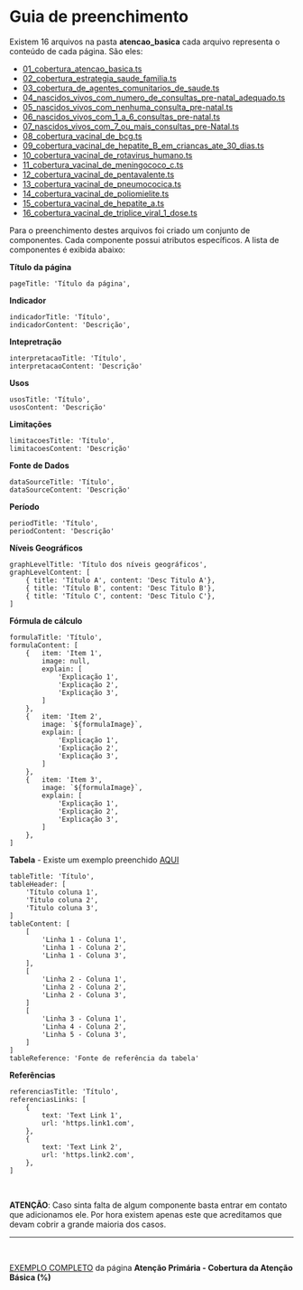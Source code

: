 # Guia de preenchimento

Existem 16 arquivos na pasta **atencao_basica** cada arquivo representa o conteúdo de cada página.
São eles:

- [01_cobertura_atencao_basica.ts](./atencao_primaria/01_cobertura_atencao_basica.ts)
- [02_cobertura_estrategia_saude_familia.ts](./atencao_primaria/02_cobertura_estrategia_saude_familia.ts)
- [03_cobertura_de_agentes_comunitarios_de_saude.ts](./atencao_primaria/03_cobertura_de_agentes_comunitarios_de_saude.ts)
- [04_nascidos_vivos_com_numero_de_consultas_pre-natal_adequado.ts](./atencao_primaria/04_nascidos_vivos_com_numero_de_consultas_pre-natal_adequado.ts)
- [05_nascidos_vivos_com_nenhuma_consulta_pre-natal.ts](./atencao_primaria/05_nascidos_vivos_com_nenhuma_consulta_pre-natal.ts)
- [06_nascidos_vivos_com_1_a_6_consultas_pre-natal.ts](./atencao_primaria/06_nascidos_vivos_com_1_a_6_consultas_pre-natal.ts)
- [07_nascidos_vivos_com_7_ou_mais_consultas_pre-Natal.ts](./atencao_primaria/07_nascidos_vivos_com_7_ou_mais_consultas_pre-Natal.ts)
- [08_cobertura_vacinal_de_bcg.ts](./atencao_primaria/08_cobertura_vacinal_de_bcg.ts)
- [09_cobertura_vacinal_de_hepatite_B_em_criancas_ate_30_dias.ts](./atencao_primaria/09_cobertura_vacinal_de_hepatite_B_em_criancas_ate_30_dias.ts)
- [10_cobertura_vacinal_de_rotavirus_humano.ts](./atencao_primaria/10_cobertura_vacinal_de_rotavirus_humano.ts)
- [11_cobertura_vacinal_de_meningococo_c.ts](./atencao_primaria/11_cobertura_vacinal_de_meningococo_c.ts)
- [12_cobertura_vacinal_de_pentavalente.ts](./atencao_primaria/12_cobertura_vacinal_de_pentavalente.ts)
- [13_cobertura_vacinal_de_pneumococica.ts](./atencao_primaria/13_cobertura_vacinal_de_pneumococica.ts)
- [14_cobertura_vacinal_de_poliomielite.ts](./atencao_primaria/14_cobertura_vacinal_de_poliomielite.ts)
- [15_cobertura_vacinal_de_hepatite_a.ts](./atencao_primaria/15_cobertura_vacinal_de_hepatite_a.ts)
- [16_cobertura_vacinal_de_triplice_viral_1_dose.ts](./atencao_primaria/16_cobertura_vacinal_de_triplice_viral_1_dose.ts)


Para o preenchimento destes arquivos foi criado um conjunto de componentes. Cada componente possui atributos específicos. A lista
de componentes é exibida abaixo:

**Título da página**
```
pageTitle: 'Título da página',
``` 
**Indicador**
```
indicadorTitle: 'Título',
indicadorContent: 'Descrição',
```  
**Intepretração**
```
interpretacaoTitle: 'Título',
interpretacaoContent: 'Descrição'
``` 
**Usos**
```
usosTitle: 'Título',
usosContent: 'Descrição'
``` 
**Limitações**
```
limitacoesTitle: 'Título',
limitacoesContent: 'Descrição'
``` 
**Fonte de Dados**
```
dataSourceTitle: 'Título',
dataSourceContent: 'Descrição'
``` 
**Período**
```
periodTitle: 'Título',
periodContent: 'Descrição'
``` 
**Níveis Geográficos**
```
graphLevelTitle: 'Título dos níveis geográficos',
graphLevelContent: [
    { title: 'Título A', content: 'Desc Titulo A'},
    { title: 'Título B', content: 'Desc Titulo B'},
    { title: 'Título C', content: 'Desc Titulo C'},
]
``` 
**Fórmula de cálculo**
```
formulaTitle: 'Título',
formulaContent: [
    {   item: 'Item 1',
        image: null, 
        explain: [
            'Explicação 1',
            'Explicação 2',
            'Explicação 3',
        ]
    },
    {   item: 'Item 2',
        image: `${formulaImage}`, 
        explain: [
            'Explicação 1',
            'Explicação 2',
            'Explicação 3',
        ]
    },
    {   item: 'Item 3',
        image: `${formulaImage}`, 
        explain: [
            'Explicação 1',
            'Explicação 2',
            'Explicação 3',
        ]
    },        
]
``` 
**Tabela** - Existe um exemplo preenchido [AQUI](./atencao_primaria/04_nascidos_vivos_com_numero_de_consultas_pre-natal_adequado.ts)
```
tableTitle: 'Título',
tableHeader: [
    'Título coluna 1',
    'Titulo coluna 2',
    'Titulo coluna 3', 
]
tableContent: [
    [
        'Linha 1 - Coluna 1',
        'Linha 1 - Coluna 2',
        'Linha 1 - Coluna 3',
    ],
    [
        'Linha 2 - Coluna 1',
        'Linha 2 - Coluna 2',
        'Linha 2 - Coluna 3',
    ]
    [
        'Linha 3 - Coluna 1',
        'Linha 4 - Coluna 2',
        'Linha 5 - Coluna 3',
    ]        
]
tableReference: 'Fonte de referência da tabela'
``` 
**Referências**
```
referenciasTitle: 'Título',
referenciasLinks: [
    {
        text: 'Text Link 1',
        url: 'https.link1.com',
    },
    {
        text: 'Text Link 2',
        url: 'https.link2.com',
    },    
]
``` 
<br>

**ATENÇÃO**: Caso sinta falta de algum componente basta entrar em contato que adicionamos ele. Por hora existem apenas este que acreditamos que devam cobrir a grande maioria dos casos. 

---

<br>

[EXEMPLO COMPLETO](atencao_primaria/01_cobertura_atencao_basica.ts) da página 
**Atenção Primária - Cobertura da Atenção Básica (%)**

